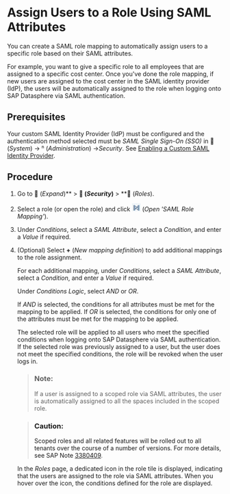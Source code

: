 <!-- loio33157115bac34f9b8e96dc0797969387 -->

<link rel="stylesheet" type="text/css" href="../css/sap-icons.css"/>

# Assign Users to a Role Using SAML Attributes

You can create a SAML role mapping to automatically assign users to a specific role based on their SAML attributes.

For example, you want to give a specific role to all employees that are assigned to a specific cost center. Once you've done the role mapping, if new users are assigned to the cost center in the SAML identity provider \(IdP\), the users will be automatically assigned to the role when logging onto SAP Datasphere via SAML authentication.



<a name="loio33157115bac34f9b8e96dc0797969387__section_nd2_qzf_tyb"/>

## Prerequisites

Your custom SAML Identity Provider \(IdP\) must be configured and the authentication method selected must be *SAML Single Sign-On \(SSO\)* in <span class="FPA-icons"></span> \(*System*\) → <span class="Belize-icons"></span> \(*Administration*\) →*Security*. See [Enabling a Custom SAML Identity Provider](enabling-a-custom-saml-identity-provider-9b26536.md).



<a name="loio33157115bac34f9b8e96dc0797969387__section_fkm_4zf_tyb"/>

## Procedure

1.  Go to <span class="FPA-icons"></span> \(*Expand*\)** \> **<span class="FPA-icons"></span> \(*Security*\)** \> **<span class="FPA-icons"></span> \(*Roles*\).

2.  Select a role \(or open the role\) and click ![](images/SAMLRoleMapping_Button_4b6783e.jpg) \(*Open 'SAML Role Mapping'*\).

3.  Under *Conditions*, select a *SAML Attribute*, select a *Condition*, and enter a *Value* if required.

4.  \(Optional\) Select **\+** \(*New mapping definition*\) to add additional mappings to the role assignment.

    For each additional mapping, under *Conditions*, select a *SAML Attribute*, select a *Condition*, and enter a *Value* if required.

    Under *Conditions Logic*, select *AND* or *OR*.

    If *AND* is selected, the conditions for all attributes must be met for the mapping to be applied. If *OR* is selected, the conditions for only one of the attributes must be met for the mapping to be applied.

    The selected role will be applied to all users who meet the specified conditions when logging onto SAP Datasphere via SAML authentication. If the selected role was previously assigned to a user, but the user does not meet the specified conditions, the role will be revoked when the user logs in.

    > ### Note:  
    > If a user is assigned to a scoped role via SAML attributes, the user is automatically assigned to all the spaces included in the scoped role.

    > ### Caution:  
    > Scoped roles and all related features will be rolled out to all tenants over the course of a number of versions. For more details, see SAP Note [3380409](https://launchpad.support.sap.com/#/notes/3380409).

    In the *Roles* page, a dedicated icon in the role tile is displayed, indicating that the users are assigned to the role via SAML attributes. When you hover over the icon, the conditions defined for the role are displayed.



